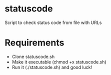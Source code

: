 # statuscode
Script to check status code from file with URLs

# Requirements
- Clone statuscode.sh
- Make it executable (chmod +x statuscode.sh)
- Run it (./statuscode.sh) and good luck!
